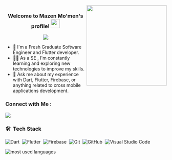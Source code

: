 
<img width="250" align="right" src="https://c.tenor.com/_DOBjnGspYAAAAAM/code-coding.gif">

<h3 align="center">
  Welcome to Mazen Mo'men's profile!
  <img src="https://media.giphy.com/media/hvRJCLFzcasrR4ia7z/giphy.gif" width="28">
</h3>

<!-- Typing SVG by DenverCoder1 - https://github.com/DenverCoder1/readme-typing-svg -->
<p align="center">
  <a href="https://github.com/DenverCoder1/readme-typing-svg"><img src="https://readme-typing-svg.herokuapp.com/?lines=Software%20Engineer%|%Flutter%20Developer;Always%20Learning&font=Fira%20Code&center=true&width=440&height=45&color=f75c7e&vCenter=true&size=22"></a>
</p> 

- 🏢 I'm a Fresh Graduate Software Engineer and Flutter developer.
- 👨‍💻 As a SE , I'm constantly learning and exploring new technologies to improve my skills.
- 💬 Ask me about my experience with Dart, Flutter, Firebase, or anything related to cross mobile applications development.


### Connect with Me :

<a href="https://linkedin.com/in/mazen-momen" target="_blank"><img src="https://img.shields.io/badge/-Mazen%20Mo'men-0077B5?style=for-the-badge&logo=Linkedin&logoColor=white"/></a>


### 🛠 &nbsp;Tech Stack
![Dart](https://img.shields.io/badge/-Dart-05122A?style=flat&logo=Dart)&nbsp;
![Flutter](https://img.shields.io/badge/-Flutter-05122A?style=flat&logo=Flutter)&nbsp;
![Firebase](https://img.shields.io/badge/-Firebase-05122A?style=flat&logo=Firebase)&nbsp;
![Git](https://img.shields.io/badge/-Git-05122A?style=flat&logo=git)&nbsp;
![GitHub](https://img.shields.io/badge/-GitHub-05122A?style=flat&logo=github)&nbsp;
![Visual Studio Code](https://img.shields.io/badge/-Visual%20Studio%20Code-05122A?style=flat&logo=visual-studio-code&logoColor=007ACC)&nbsp;




<img align="left" src="https://github-readme-stats.vercel.app/api/top-langs?username=MazenMomen&show_icons=true&locale=en&layout=compact&theme=radical" alt="most used languages" />
<br>

